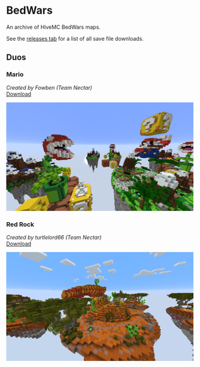 #  BedWars

An archive of HiveMC BedWars maps.

See the [releases tab](https://github.com/Nixinova/HiveMC/tags) for a list of all save file downloads.

## Duos

### Mario
*Created by Fowben (Team Nectar)*<br>
[Download](https://github.com/Nixinova/HiveMC/releases/tag/mario)

<img src="mario/screenshot.png" width="500px">

### Red Rock
*Created by turtlelord66 (Team Nectar)*<br>
[Download](https://github.com/Nixinova/HiveMC/releases/tag/red-rock)

<img src="red-rock/screenshot.png" width="500px">

